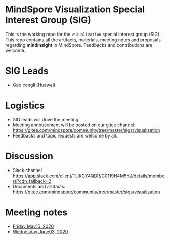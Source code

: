 # MindSpore Visualization Special Interest Group (SIG)

This is the working repo for the `Visualization` special interest group (SIG). This repo contains all the artifacts, materials, meeting notes and proposals regarding **mindinsight** in MindSpore. Feedbacks and contributions are welcome.

# SIG Leads

* Gao congli (Huawei)

# Logistics

* SIG leads will drive the meeting.
* Meeting annoucement will be posted on our gitee channel: https://gitee.com/mindspore/community/tree/master/sigs/visualization
* Feedbacks and topic requests are welcome by all.

# Discussion

* Slack channel https://app.slack.com/client/TUKCY4QDR/C0119H4M5KJ/details/members?cdn_fallback=2
* Documents and artifacts: https://gitee.com/mindspore/community/tree/master/sigs/visualization

# Meeting notes

* [Friday May15, 2020](./meetings/001-20200515.md)
* [Wednesday June03, 2020](./meetings/002-20200603.md)